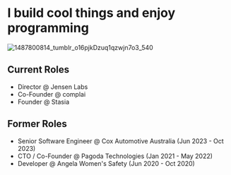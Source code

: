 # I build cool things and enjoy programming
![1487800814_tumblr_o16pjkDzuq1qzwjn7o3_540](https://github.com/Angus-Moore-Dev/Angus-Moore-Dev/assets/99398403/e42bb0c3-6f30-46a3-b188-5a94cf45eec4)

## Current Roles
- Director @ Jensen Labs
- Co-Founder @ complai
- Founder @ Stasia

## Former Roles
- Senior Software Engineer @ Cox Automotive Australia (Jun 2023 - Oct 2023)
- CTO / Co-Founder @ Pagoda Technologies (Jan 2021 - May 2022)
- Developer @ Angela Women's Safety (Jun 2020 - Oct 2020)
